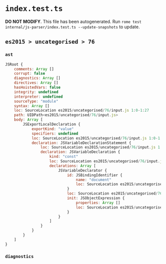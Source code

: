 # `index.test.ts`

**DO NOT MODIFY**. This file has been autogenerated. Run `rome test internal/js-parser/index.test.ts --update-snapshots` to update.

## `es2015 > uncategorised > 76`

### `ast`

```javascript
JSRoot {
	comments: Array []
	corrupt: false
	diagnostics: Array []
	directives: Array []
	hasHoistedVars: false
	integrity: undefined
	interpreter: undefined
	sourceType: "module"
	syntax: Array []
	loc: SourceLocation es2015/uncategorised/76/input.js 1:0-1:27
	path: UIDPath<es2015/uncategorised/76/input.js>
	body: Array [
		JSExportLocalDeclaration {
			exportKind: "value"
			specifiers: undefined
			loc: SourceLocation es2015/uncategorised/76/input.js 1:0-1:27
			declaration: JSVariableDeclarationStatement {
				loc: SourceLocation es2015/uncategorised/76/input.js 1:7-1:27
				declaration: JSVariableDeclaration {
					kind: "const"
					loc: SourceLocation es2015/uncategorised/76/input.js 1:7-1:27
					declarations: Array [
						JSVariableDeclarator {
							id: JSBindingIdentifier {
								name: "document"
								loc: SourceLocation es2015/uncategorised/76/input.js 1:13-1:21 (document)
							}
							loc: SourceLocation es2015/uncategorised/76/input.js 1:13-1:27
							init: JSObjectExpression {
								properties: Array []
								loc: SourceLocation es2015/uncategorised/76/input.js 1:24-1:27
							}
						}
					]
				}
			}
		}
	]
}
```

### `diagnostics`

```

```
